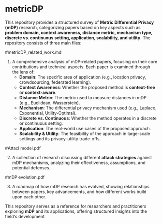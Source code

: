 # metricDP

This repository provides a structured survey of **Metric Differential Privacy (mDP)** research, categorizing papers based on key aspects such as **problem domain, context awareness, distance metric, mechanism type, discrete vs. continuous setting, application, scalability, and utility**. The repository consists of three main files:  

#metricDP_related_work.md

1. A comprehensive analysis of mDP-related papers, focusing on their core contributions and technical aspects. Each paper is examined through the lens of:  
   - **Domain**: The specific area of application (e.g., location privacy, crowdsourcing, federated learning).  
   - **Context Awareness**: Whether the proposed method is **context-free** or **context-aware**.  
   - **Distance Metric**: The metric used to measure distances in mDP (e.g., Euclidean, Wasserstein).  
   - **Mechanism**: The differential privacy mechanism used (e.g., Laplace, Exponential, Utility-Optimal).  
   - **Discrete vs. Continuous**: Whether the method operates in a discrete or continuous setting.  
   - **Application**: The real-world use cases of the proposed approach.  
   - **Scalability & Utility**: The feasibility of the approach in large-scale settings and its privacy-utility trade-offs.  

#Attacl model.pdf

2. A collection of research discussing different **attack strategies** against mDP mechanisms, analyzing their effectiveness, assumptions, and potential defenses.  

#mDP evolution.pdf

3. A roadmap of how mDP research has evolved, showing relationships between papers, key advancements, and how different works build upon each other.  

This repository serves as a reference for researchers and practitioners exploring **mDP** and its applications, offering structured insights into the field's development.  

